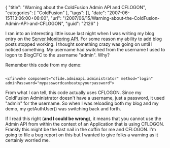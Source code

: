 {
	"title": "Warning about the ColdFusion Admin API and CFLOGON",
	"categories": [
		"ColdFusion"
	],
	"tags": [],
	"date": "2007-06-15T13:06:00+06:00",
	"url": "/2007/06/15/Warning-about-the-ColdFusion-Admin-API-and-CFLOGON",
	"guid": "2126"
}

I ran into an interesting little issue last night when I was writing my blog entry on the <a href="http://www.raymondcamden.com/index.cfm/2007/6/14/ColdFusion-8-Server-Monitor-API">Server Monitoring API</a>. For some reason my ability to add blog posts stopped working. I thought something crazy was going on until I noticed something. My username had switched from the username I used to logon to BlogCFC to the username "admin". Why? 

Remember this code from my demo:

<code>
&lt;cfinvoke component="cfide.adminapi.administrator" method="login" adminPassword="mypasswordcanbeatupyourpassword"&gt;
</code>

From what I can tell, this code actually uses CFLOGON. Since my ColdFusion Administrator doesn't have a username, just a password, it used "admin" for the username. So when I was reloading both my blog and my demo, my getAuthUser() was switching back and forth.

If I read this right (<b>and I could be wrong</b>), it means that you cannot use the Admin API from within the context of an Application that is using CFLOGON. Frankly this might be the last nail in the coffin for me and CFLOGON. I'm going to file a bug report on this but I wanted to give folks a warning as it certainly worried me.